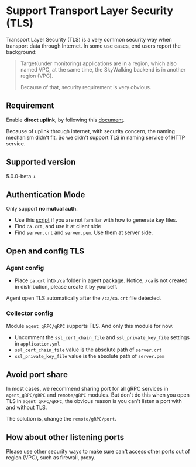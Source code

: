 # Support Transport Layer Security (TLS)
Transport Layer Security (TLS) is a very common security way when transport data through Internet.
In some use cases, end users report the background:

> Target(under monitoring) applications are in a region, which also named VPC,
at the same time, the SkyWalking backend is in another region (VPC).
> 
> Because of that, security requirement is very obvious.

## Requirement
Enable **direct uplink**, by following this [document](Direct-uplink.md).

Because of uplink through internet, with security concern, the naming mechanism didn't fit. 
So we didn't support TLS in naming service of HTTP service.

## Supported version
5.0.0-beta +

## Authentication Mode
Only support **no mutual auth**.
- Use this [script](../../tools/TLS/tls_key_generate.sh) if you are not familiar with how to generate key files.
- Find `ca.crt`, and use it at client side
- Find `server.crt` and `server.pem`. Use them at server side.

## Open and config TLS

### Agent config
- Place `ca.crt` into `/ca` folder in agent package. Notice, `/ca` is not created in distribution, please create it by yourself.

Agent open TLS automatically after the `/ca/ca.crt` file detected.

### Collector config
Module `agent_gRPC/gRPC` supports TLS. And only this module for now.

- Uncomment the `ssl_cert_chain_file` and `ssl_private_key_file` settings in `application.yml`
- `ssl_cert_chain_file` value is the absolute path of `server.crt`
- `ssl_private_key_file` value is the absolute path of `server.pem`

## Avoid port share
In most cases, we recommend sharing port for all gRPC services in `agent_gRPC/gRPC` and `remote/gRPC` modules.
But don't do this when you open TLS in `agent_gRPC/gRPC`, the obvious reason is you can't listen a port with and without TLS.

The solution is, change the `remote/gRPC/port`.

## How about other listening ports
Please use other security ways to make sure can't access other ports out of region (VPC), such as firewall, proxy.